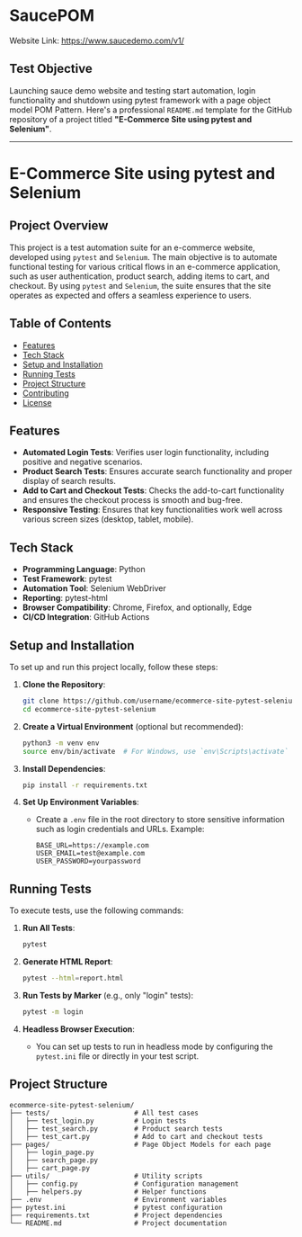 # SaucePOM

Website Link: https://www.saucedemo.com/v1/

## Test Objective
Launching sauce demo website and testing start automation, login functionality and shutdown using pytest framework with a page object model POM Pattern. 
Here's a professional `README.md` template for the GitHub repository of a project titled **"E-Commerce Site using pytest and Selenium"**.

---

# E-Commerce Site using pytest and Selenium

## Project Overview

This project is a test automation suite for an e-commerce website, developed using `pytest` and `Selenium`. The main objective is to automate functional testing for various critical flows in an e-commerce application, such as user authentication, product search, adding items to cart, and checkout. By using `pytest` and `Selenium`, the suite ensures that the site operates as expected and offers a seamless experience to users.

## Table of Contents

- [Features](#features)
- [Tech Stack](#tech-stack)
- [Setup and Installation](#setup-and-installation)
- [Running Tests](#running-tests)
- [Project Structure](#project-structure)
- [Contributing](#contributing)
- [License](#license)

## Features

- **Automated Login Tests**: Verifies user login functionality, including positive and negative scenarios.
- **Product Search Tests**: Ensures accurate search functionality and proper display of search results.
- **Add to Cart and Checkout Tests**: Checks the add-to-cart functionality and ensures the checkout process is smooth and bug-free.
- **Responsive Testing**: Ensures that key functionalities work well across various screen sizes (desktop, tablet, mobile).

## Tech Stack

- **Programming Language**: Python
- **Test Framework**: pytest
- **Automation Tool**: Selenium WebDriver
- **Reporting**: pytest-html
- **Browser Compatibility**: Chrome, Firefox, and optionally, Edge
- **CI/CD Integration**: GitHub Actions

## Setup and Installation

To set up and run this project locally, follow these steps:

1. **Clone the Repository**:
   ```bash
   git clone https://github.com/username/ecommerce-site-pytest-selenium.git
   cd ecommerce-site-pytest-selenium
   ```

2. **Create a Virtual Environment** (optional but recommended):
   ```bash
   python3 -m venv env
   source env/bin/activate  # For Windows, use `env\Scripts\activate`
   ```

3. **Install Dependencies**:
   ```bash
   pip install -r requirements.txt
   ```

4. **Set Up Environment Variables**:
   - Create a `.env` file in the root directory to store sensitive information such as login credentials and URLs. Example:
     ```
     BASE_URL=https://example.com
     USER_EMAIL=test@example.com
     USER_PASSWORD=yourpassword
     ```

## Running Tests

To execute tests, use the following commands:

1. **Run All Tests**:
   ```bash
   pytest
   ```

2. **Generate HTML Report**:
   ```bash
   pytest --html=report.html
   ```

3. **Run Tests by Marker** (e.g., only "login" tests):
   ```bash
   pytest -m login
   ```

4. **Headless Browser Execution**:
   - You can set up tests to run in headless mode by configuring the `pytest.ini` file or directly in your test script.

## Project Structure

```
ecommerce-site-pytest-selenium/
├── tests/                     # All test cases
│   ├── test_login.py          # Login tests
│   ├── test_search.py         # Product search tests
│   ├── test_cart.py           # Add to cart and checkout tests
├── pages/                     # Page Object Models for each page
│   ├── login_page.py
│   ├── search_page.py
│   ├── cart_page.py
├── utils/                     # Utility scripts
│   ├── config.py              # Configuration management
│   ├── helpers.py             # Helper functions
├── .env                       # Environment variables
├── pytest.ini                 # pytest configuration
├── requirements.txt           # Project dependencies
└── README.md                  # Project documentation
```
